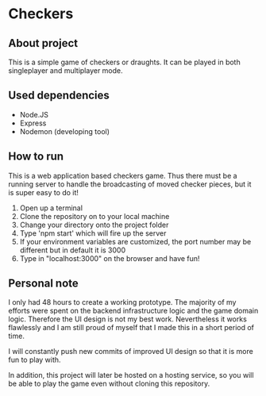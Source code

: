 # Checkers

## About project
This is a simple game of checkers or draughts. It can be played in both singleplayer and multiplayer mode.

## Used dependencies
- Node.JS
- Express
- Nodemon (developing tool)

## How to run
This is a web application based checkers game. Thus there must be a running server to handle the broadcasting of moved checker pieces, but it is super easy to do it!

1. Open up a terminal
2. Clone the repository on to your local machine
3. Change your directory onto the project folder
4. Type 'npm start' which will fire up the server
5. If your environment variables are customized, the port number may be different but in default it is 3000
6. Type in "localhost:3000" on the browser and have fun!

## Personal note
I only had 48 hours to create a working prototype. The majority of my efforts were spent on the backend infrastructure logic and the game domain logic. Therefore the UI design is not my best work. Nevertheless it works flawlessly and I am still proud of myself that I made this in a short period of time.

I will constantly push new commits of improved UI design so that it is more fun to play with.

In addition, this project will later be hosted on a hosting service, so you will be able to play the game even without cloning this repository.
